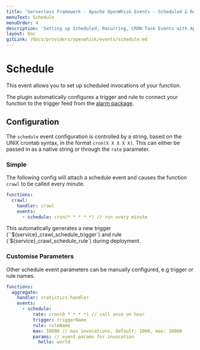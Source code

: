 ```yaml
---
title: 'Serverless Framework - Apache OpenWhisk Events - Scheduled & Recurring'
menuText: Schedule
menuOrder: 4
description: 'Setting up Scheduled, Recurring, CRON Task Events with Apache OpenWhisk via the Serverless Framework'
layout: Doc
gitLink: /docs/providers/openwhisk/events/schedule.md
---
```


# Schedule

This event allows you to set up scheduled invocations of your function.

The plugin automatically configures a trigger and rule to connect your function
to the trigger feed from the [alarm package](http://bit.ly/2xSomC5).

## Configuration

The `schedule` event configuration is controlled by a string, based on the UNIX
crontab syntax, in the format `cron(X X X X X)`. This can either be passed in
as a native string or through the `rate` parameter.

### Simple

The following config will attach a schedule event and causes the function `crawl` to be called every minute.

```yaml
functions:
  crawl:
    handler: crawl
    events:
      - schedule: cron(* * * * *) // run every minute
```

This automatically generates a new trigger (``${service}_crawl_schedule_trigger`)
and rule (`${service}_crawl_schedule_rule`) during deployment.

### Customise Parameters

Other schedule event parameters can be manually configured, e.g trigger or rule names.

```yaml
functions:
  aggregate:
    handler: statistics.handler
    events:
      - schedule:
          rate: cron(0 * * * *) // call once an hour
          trigger: triggerName
          rule: ruleName
          max: 10000 // max invocations, default: 1000, max: 10000
          params: // event params for invocation
            hello: world
```
